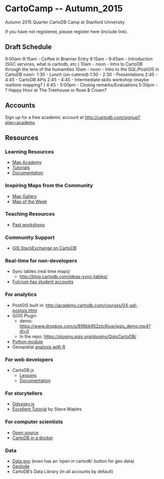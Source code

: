# CartoCamp -- Autumn_2015

Autumn 2015 Quarter CartoDB Camp at Stanford University

If you have not registered, please register here (include link).

## Draft Schedule

9:00am-9:15am - Coffee in Branner Entry
9:15am - 9:45am - Introduction (SGC services, what is cartodb, etc.)
10am - noon -  Intro to CartoDB through the lens of the humanities
10am - noon -  Intro to the SQL/PostGIS in CartoDB
noon- 1:30 - Lunch (un-catered)
1:30 - 2:30 - Presentations
2:45 - 4:45 - CartoDB APIs
2:45 - 4:45 - Intermediate skills workshop (maybe realtime mapping? )
4:45 - 5:00pm - Closing remarks/Evaluations
5:30pm - ? Happy Hour at The Treehouse or Rose & Crown?

## Accounts

Sign up for a free academic account at http://cartodb.com/signup?plan=academy

## Resources

### Learning Resources

+ [Map Academy](http://academy.cartodb.com)
+ [Tutorials](http://docs.cartodb.com/tutorials.html)
+ [Documentation](http://docs.cartodb.com)

### Inspiring Maps from the Community

+ [Map Gallery](http://cartodb.com/gallery)
+ [Map of the Week](http://blog.cartodb.com/categories/map-of-the-week/)

### Teaching Resources

+ [Past workshops](http://cartodb.github.io/training)

### Community Support

+ [GIS StackExchange on CartoDB](http://gis.stackexchange.com/questions/tagged/cartodb)

### Real-time for non-developers

+ Sync tables (real time maps)
    + http://blog.cartodb.com/ideas-sync-tables/
+ [Fulcrum has student accounts](http://docs.cartodb.com/tutorials/data_collection_fulcrum.html)

### For analytics

+ PostGIS built in: http://academy.cartodb.com/courses/04-sql-postgis.html
+ QGIS Plugin 
    + demo: https://www.dropbox.com/s/898bk952ztc6luw/qgis_demo.mp4?dl=0
    + In the repo: https://plugins.qgis.org/plugins/QgisCartoDB/
+ [Python module](https://github.com/CartoDB/cartodb-python)
+ Geospatial [analysis with R](https://rstudio-pubs-static.s3.amazonaws.com/70850_91d337d7029f4055adf03556ee89bbe5.html)

### For web developers

+ CartoDB.js
    + [Lessons](http://academy.cartodb.com/courses/03-cartodbjs-ground-up.html)
    + [Documentation](http://docs.cartodb.com/cartodb-platform/cartodb-js.html)

### For storytellers

+ [Odyssey.js](http://cartodb.github.io/odyssey.js/index.html)
+ [Excellent Tutorial](http://mapninja.github.io/CartoDB_Odyssey_Tutorial_for_Story_Maps/) by Stace Maples

### For computer scientists

+ [Open source](https://github.com/CartoDB/)
+ [CartoDB in a docker](https://github.com/sverhoeven/docker-cartodb)

### Data
+ [Data.gov](http://data.gov) (even has an ‘open in cartodb’ button for geo data)
+ [Geolode](http://geolode.org/)
+ CartoDB’s Data Library (in all accounts by default)

